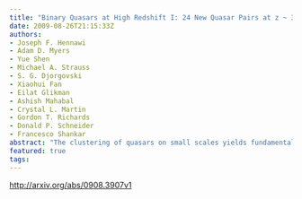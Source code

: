 ```yaml
---
title: "Binary Quasars at High Redshift I: 24 New Quasar Pairs at z ~ 3-4"
date: 2009-08-26T21:15:33Z
authors:
- Joseph F. Hennawi
- Adam D. Myers
- Yue Shen
- Michael A. Strauss
- S. G. Djorgovski
- Xiaohui Fan
- Eilat Glikman
- Ashish Mahabal
- Crystal L. Martin
- Gordon T. Richards
- Donald P. Schneider
- Francesco Shankar
abstract: "The clustering of quasars on small scales yields fundamental constraints on models of quasar evolution and the buildup of supermassive black holes. This paper describes the first systematic survey to discover high redshift binary quasars. Using color-selection and photometric redshift techniques, we searched 8142 deg^2 of SDSS imaging data for binary quasar candidates, and confirmed them with follow-up spectroscopy. Our sample of 27 high redshift binaries (24 of them new discoveries) at redshifts 2.9 < z < 4.3 with proper transverse separations 10 kpc < R_{perp} < 650 kpc increases the number of such objects known by an order of magnitude. Eight members of this sample are very close pairs with R_{perp} < 100 kpc, and of these close systems four are at z > 3.5. The completeness and efficiency of our well-defined selection algorithm are quantified using simulated photometry and we find that our sample is ~ 50% complete. Our companion paper uses this knowledge to make the first measurement of the small scale clustering (R < 1 Mpc/h comoving) of high-redshift quasars. High redshift binaries constitute exponentially rare coincidences of two extreme (M >~ 10^9 Msun) supermassive black holes. At z ~ 4 there is about one close binary per 10 Gpc^3, thus these could be the highest sigma peaks, the analogs of superclusters, in the early Universe."
featured: true
tags:
---
```

http://arxiv.org/abs/0908.3907v1